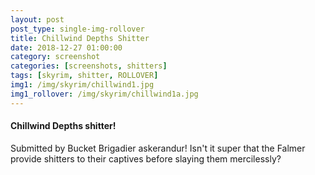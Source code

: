 ```yaml
---
layout: post
post_type: single-img-rollover
title: Chillwind Depths Shitter
date: 2018-12-27 01:00:00
category: screenshot
categories: [screenshots, shitters]
tags: [skyrim, shitter, ROLLOVER]
img1: /img/skyrim/chillwind1.jpg
img1_rollover: /img/skyrim/chillwind1a.jpg
---
```

#### Chillwind Depths shitter!

Submitted by Bucket Brigadier askerandur! Isn't it super that the Falmer provide shitters to their captives before slaying them mercilessly? 
